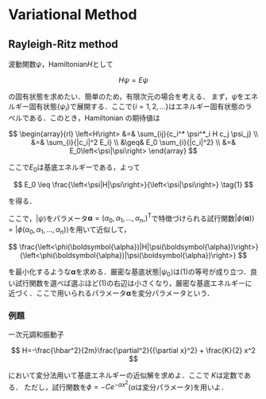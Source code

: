 # Variational Method

## Rayleigh-Ritz method

波動関数$\psi$，Hamiltonian$H$として

$$
    H \psi = E \psi
$$

の固有状態を求めたい．簡単のため，有限次元の場合を考える．
まず，$\psi$をエネルギー固有状態$\{\psi_i\}$で展開する．ここで$\{i=1,2,\dots\}$はエネルギー固有状態のラベルである．このとき，Hamiltonian の期待値は

$$
    \begin{array}{rl}
        \left<H\right> &=& \sum_{ij}{c_i^* \psi^*_i H c_j \psi_j} \\
        &=& \sum_{i}{|c_i|^2 E_i} \\
        &\geq& E_0 \sum_{i}{|c_i|^2} \\
        &=& E_0\left<\psi|\psi\right>
    \end{array}
$$

ここで$E_0$は基底エネルギーである，よって

$$
E_0 \leq \frac{\left<\psi|H|\psi\right>}{\left<\psi|\psi\right>} \tag{1}
$$

を得る．

ここで，$\left|\psi\right>$をパラメータ${\boldsymbol{\alpha}}=\left(\alpha_0, \alpha_1, \dots, \alpha_n ,\right)^\mathrm{T}$で特徴づけられる試行関数$\left|\phi(\boldsymbol{\alpha})\right>=\left|\phi(\alpha_0, \alpha_1, \dots, \alpha_n)\right>$を用いて近似して，

$$
\frac{\left<\phi(\boldsymbol{\alpha})|H|\psi(\boldsymbol{\alpha})\right>}{\left<\phi(\boldsymbol{\alpha})|\psi(\boldsymbol{\alpha})\right>}
$$

を最小化するような$\boldsymbol{\alpha}$を求める．厳密な基底状態$\left|\psi_0\right>$は$(1)$の等号が成り立つ．良い試行関数を選べば選ぶほど$(1)$の右辺は小さくなり，厳密な基底エネルギーに近づく．ここで用いられるパラメータ$\boldsymbol{\alpha}$を変分パラメータという．

### 例題

一次元調和振動子

$$
H=-\frac{\hbar^2}{2m}\frac{\partial^2}{{\partial x}^2} + \frac{K}{2} x^2
$$

において変分法用いて基底エネルギーの近似解を求めよ．ここで $K$は定数である．
ただし，試行関数を$\phi=-Ce^{-\alpha x^2}$($\alpha$は変分パラメータ)を用いよ．
